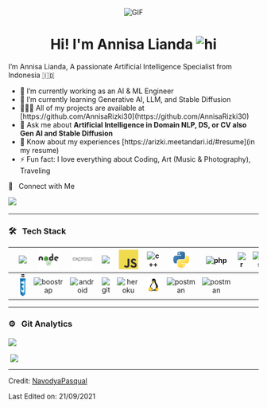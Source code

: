   <p align="center">
<img alt="GIF" src="https://github.com/arsentieva/arsentieva/blob/main/code.gif?raw=true" height="280">
 </p><p>
</p><h1 align="center"> Hi! I'm Annisa Lianda <img src="https://user-images.githubusercontent.com/1303154/88677602-1635ba80-d120-11ea-84d8-d263ba5fc3c0.gif" width="28px" alt="hi"></h1>
<p>I’m Annisa Lianda, A passionate Artificial Intelligence Specialist from Indonesia 🇮🇩</p>
<!-- TODO: Add last video link -->
<ul>
<li>🔭 I’m currently working as an AI & ML Engineer</li>
<li>🌱 I’m currently learning Generative AI, LLM, and Stable Diffusion</li>
<li>👩🏻‍💻 All of my projects are available at [https://github.com/AnnisaRizki30](https://github.com/AnnisaRizki30)</li>
<li>💬 Ask me about <strong>Artificial Intelligence in Domain NLP, DS, or CV also Gen AI and Stable Diffusion</strong>
<li>📄 Know about my experiences [https://arizki.meetandari.id/#resume](in my resume)
<li>⚡  Fun fact: I love everything about Coding, Art (Music & Photography), Traveling</li>
</ul>
<p>🤝 &nbsp; Connect with Me</p>
<p><a href="[https://www.linkedin.com/in/navodya-pasqual-11ba801b1/](https://www.linkedin.com/in/annisa-rizki-liliandari/)"><img src="https://img.shields.io/badge/linkedin-%230077B5.svg?&amp;style=for-the-badge&amp;logo=linkedin&amp;logoColor=white"></a>
<hr>
<h3 id="--tech-stack">🛠 &nbsp; Tech Stack</h3>





































<table><thead><tr><th align="center"><img src="https://raw.githubusercontent.com/devicons/devicon/master/icons/react/react-original-wordmark.svg" width="40"></th><th align="center"><img src="https://www.vectorlogo.zone/logos/springio/springio-icon.svg" width="40"></th><th align="center"><img src="https://raw.githubusercontent.com/devicons/devicon/master/icons/nodejs/nodejs-original-wordmark.svg" width="40"></th><th align="center"><img src="https://raw.githubusercontent.com/devicons/devicon/master/icons/express/express-original-wordmark.svg" width="40"></th><th align="center"><img src="https://www.vectorlogo.zone/logos/java/java-vertical.svg" width="40"></th><th align="center"><img src="https://raw.githubusercontent.com/devicons/devicon/master/icons/javascript/javascript-original.svg" width="40"></th><th align="center"><img src="https://raw.githubusercontent.com/coderjojo/coderjojo/master/img/cpp.png" alt="c++" width="40"></th><th align="center"><img src="https://raw.githubusercontent.com/devicons/devicon/master/icons/python/python-original.svg" alt="python" width="40"></th><th align="center"><img src="https://www.vectorlogo.zone/logos/php/php-ar21.svg" alt="php" width="40"></th><th align="center"><img src="https://www.vectorlogo.zone/logos/r-project/r-project-icon.svg" alt="r" width="40"></th><th align="center"><img src="https://www.vectorlogo.zone/logos/mysql/mysql-ar21.svg" alt="mysql" width="40"></th><th align="center"><img src="https://www.vectorlogo.zone/logos/mongodb/mongodb-icon.svg" alt="mongodb" width="40"></th><th align="center"><img src="https://www.vectorlogo.zone/logos/firebase/firebase-icon.svg" alt="firebase" width="40"></th><th align="center"><img src="https://www.vectorlogo.zone/logos/sqlite/sqlite-icon.svg" alt="sqlite" width="40"></th></tr></thead><tbody><tr><td align="center"><img src="https://raw.githubusercontent.com/devicons/devicon/master/icons/html5/html5-original-wordmark.svg" alt="html5" width="40"></td><td align="center"><img src="https://raw.githubusercontent.com/devicons/devicon/master/icons/css3/css3-original-wordmark.svg" alt="css3" width="45" height="45"></td><td align="center"><img src="https://www.vectorlogo.zone/logos/getbootstrap/getbootstrap-icon.svg" alt="boostrap" width="40"></td><td align="center"><img src="https://www.vectorlogo.zone/logos/android/android-icon.svg" alt="android" width="40"></td><td align="center"><img src="https://www.vectorlogo.zone/logos/git-scm/git-scm-icon.svg" alt="git" width="40"></td><td align="center"><img src="https://www.vectorlogo.zone/logos/heroku/heroku-icon.svg" alt="heroku" width="40"></td><td align="center"><img src="https://raw.githubusercontent.com/devicons/devicon/master/icons/linux/linux-original.svg" alt="linux" width="40"></td><td align="center"><img src="https://www.vectorlogo.zone/logos/getpostman/getpostman-icon.svg" alt="postman" width="40"></td><td align="center"><img src="https://www.vectorlogo.zone/logos/visualstudio_code/visualstudio_code-icon.svg" alt="postman" width="40"></td><td align="center"></td><td align="center"></td><td align="center"></td><td align="center"></td><td align="center"></td></tr></tbody></table>
<hr>
<h3 id="️--git-analytics">⚙️ &nbsp; Git Analytics</h3>
<p><img align="center" src="https://github-readme-stats.vercel.app/api?username=NavodyaPasqual&amp;theme=dark&amp;show_icons=true"></p>
<p>&nbsp;<img align="center" src="https://github-readme-stats.vercel.app/api/top-langs/?username=NavodyaPasqual&amp;theme=dark&amp;layout=compact" width="410"></p>
<hr>
<p>Credit: <a href="https://github.com/NavodyaPasqual">NavodyaPasqual</a></p>
<p>Last Edited on: 21/09/2021</p> 
